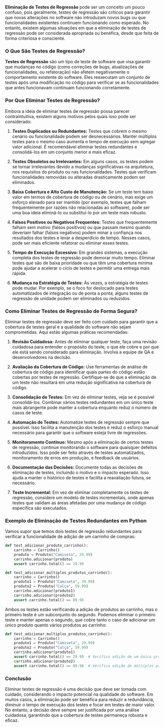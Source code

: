 **Eliminação de Testes de Regressão** pode ser um conceito um pouco confuso, pois geralmente, testes de regressão são críticos para garantir que novas alterações no software não introduzam novos bugs ou que funcionalidades existentes continuem funcionando como esperado. No entanto, existem algumas situações em que a eliminação de testes de regressão pode ser considerada apropriada ou benéfica, desde que feita de forma criteriosa e consciente.

### **O Que São Testes de Regressão?**

**Testes de Regressão** são um tipo de teste de software que visa garantir que mudanças no código (como correções de bugs, atualizações de funcionalidades, ou refatoração) não afetem negativamente o comportamento existente do software. Eles reexecutam um conjunto de testes após uma modificação no código para verificar se as funcionalidades que antes funcionavam continuam funcionando corretamente.

### **Por Que Eliminar Testes de Regressão?**

Embora a ideia de eliminar testes de regressão possa parecer contraintuitiva, existem alguns motivos pelos quais isso pode ser considerado:

1. **Testes Duplicados ou Redundantes:** Testes que cobrem o mesmo cenário ou funcionalidade podem ser desnecessários. Manter múltiplos testes para o mesmo caso aumenta o tempo de execução sem agregar valor adicional. É recomendável eliminar testes redundantes e consolidá-los em um conjunto menor e mais eficaz.

2. **Testes Obsoletos ou Irrelevantes:** Em alguns casos, os testes podem se tornar irrelevantes devido a mudanças significativas na arquitetura, nos requisitos do produto ou nas funcionalidades. Testes que verificam funcionalidades removidas ou alteradas drasticamente podem ser eliminados.

3. **Baixa Cobertura e Alto Custo de Manutenção:** Se um teste tem baixo valor em termos de cobertura de código ou de cenário, mas exige um esforço elevado para ser mantido (por exemplo, testes que falham frequentemente por razões não relacionadas ao software), pode ser uma boa ideia eliminá-lo ou substituí-lo por um teste mais robusto.

4. **Falsos Positivos ou Negativos Frequentes:** Testes que frequentemente falham sem motivo (falsos positivos) ou que passam mesmo quando deveriam falhar (falsos negativos) podem minar a confiança nos resultados dos testes e levar a desperdício de tempo. Nesses casos, pode ser mais eficiente refatorar ou eliminar esses testes.

5. **Tempo de Execução Excessivo:** Em grandes sistemas, a execução completa dos testes de regressão pode demorar muito tempo. Eliminar testes que são de baixa prioridade ou que têm uma cobertura mínima pode ajudar a acelerar o ciclo de testes e permitir uma entrega mais rápida.

6. **Mudança na Estratégia de Testes:** Às vezes, a estratégia de testes pode mudar. Por exemplo, se o foco for deslocado para testes automatizados de integração ou de ponta a ponta, alguns testes de regressão de unidade podem ser eliminados ou reduzidos.

### **Como Eliminar Testes de Regressão de Forma Segura?**

Eliminar testes de regressão deve ser feito com cuidado para garantir que a cobertura de testes geral e a qualidade do software não sejam comprometidas. Aqui estão algumas práticas recomendadas:

1. **Revisão Cuidadosa:** Antes de eliminar qualquer teste, faça uma revisão cuidadosa para entender o propósito do teste, o que ele cobre e por que ele está sendo considerado para eliminação. Involva a equipe de QA e desenvolvedores na decisão.

2. **Avaliação da Cobertura de Código:** Use ferramentas de análise de cobertura de código para identificar quais partes do código estão cobertas por testes de regressão. Certifique-se de que a eliminação de um teste não resultará em uma redução significativa na cobertura de código.

3. **Consolidação de Testes:** Em vez de eliminar testes, veja se é possível consolidá-los. Combinar vários testes redundantes em um único teste mais abrangente pode manter a cobertura enquanto reduz o número de casos de teste.

4. **Automação de Testes:** Automatize testes de regressão sempre que possível. Isso facilita a manutenção dos testes e reduz o esforço manual necessário para garantir que o software esteja livre de regressões.

5. **Monitoramento Contínuo:** Mesmo após a eliminação de certos testes de regressão, continue monitorando o software para quaisquer defeitos introduzidos. Isso pode ser feito através de testes automatizados, monitoramento de erros em produção, e feedback de usuários.

6. **Documentação das Decisões:** Documente todas as decisões de eliminação de testes, incluindo o motivo e o impacto esperado. Isso ajuda a manter o histórico de testes e facilita a reavaliação futura, se necessário.

7. **Teste Incremental:** Em vez de eliminar completamente os testes de regressão, considere um modelo de testes incrementais, onde apenas testes que validam as áreas afetadas por uma mudança de código específica são executados.

### **Exemplo de Eliminação de Testes Redundantes em Python**

Vamos supor que temos dois testes de regressão redundantes para verificar a funcionalidade de adição de um carrinho de compras:

```python
def test_adicionar_produto_carrinho():
    carrinho = Carrinho()
    produto = Produto("Camiseta", 29.99)
    carrinho.adicionar(produto)
    assert carrinho.total() == 29.99

def test_adicionar_multiplos_produtos_carrinho():
    carrinho = Carrinho()
    produto1 = Produto("Camiseta", 29.99)
    produto2 = Produto("Calça", 59.99)
    carrinho.adicionar(produto1)
    carrinho.adicionar(produto2)
    assert carrinho.total() == 89.98
```

Ambos os testes estão verificando a adição de produtos ao carrinho, mas o primeiro teste é um subconjunto do segundo. Podemos eliminar o primeiro teste e manter apenas o segundo, que cobre tanto o caso de adicionar um único produto quanto vários produtos ao carrinho:

```python
def test_adicionar_multiplos_produtos_carrinho():
    carrinho = Carrinho()
    produto1 = Produto("Camiseta", 29.99)
    produto2 = Produto("Calça", 59.99)
    carrinho.adicionar(produto1)
    assert carrinho.total() == 29.99  # Verifica adição de um único produto
    carrinho.adicionar(produto2)
    assert carrinho.total() == 89.98  # Verifica adição de múltiplos produtos
```

### **Conclusão**

Eliminar testes de regressão é uma decisão que deve ser tomada com cuidado, considerando o impacto potencial na qualidade do software. Em muitos casos, a eliminação pode ser benéfica para reduzir a redundância, diminuir o tempo de execução dos testes e focar em testes de maior valor. No entanto, a decisão deve sempre ser justificada por uma análise cuidadosa, garantindo que a cobertura de testes permaneça robusta e eficaz.
